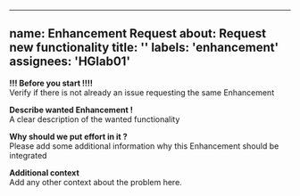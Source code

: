 ---
name: Enhancement Request
about: Request new functionality
title: ''
labels: 'enhancement'
assignees: 'HGlab01'
--

**!!! Before you start !!!!**  
Verify if there is not already an issue requesting the same Enhancement

**Describe wanted Enhancement !**  
A clear description of the wanted functionality

**Why should we put effort in it ?**  
Please add some additional information why this Enhancement should be integrated

**Additional context**  
Add any other context about the problem here.
